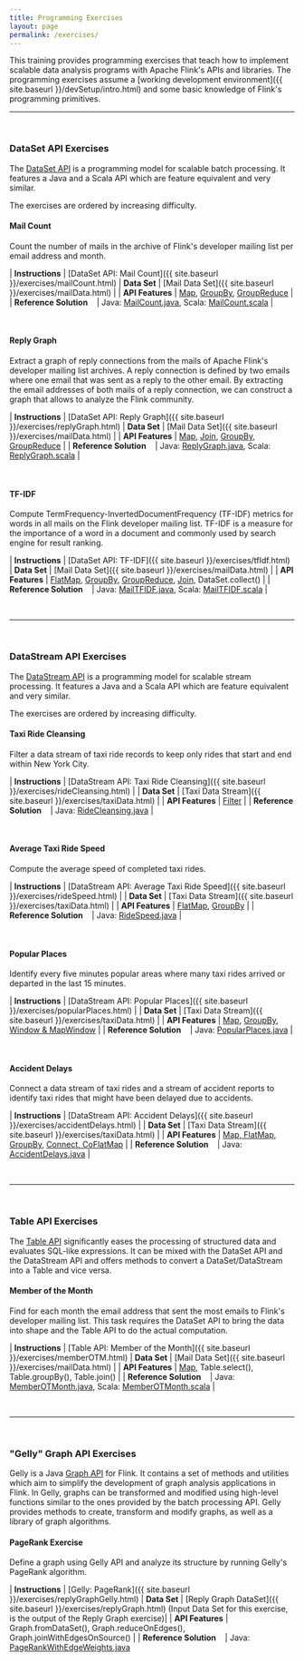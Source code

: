 ```yaml
---
title: Programming Exercises
layout: page
permalink: /exercises/
---
```


This training provides programming exercises that teach how to  implement scalable data analysis programs with Apache Flink's APIs and libraries. The programming exercises assume a [working development environment]({{ site.baseurl }}/devSetup/intro.html) and some basic knowledge of Flink's programming primitives.

<hr>
<br>

### DataSet API Exercises

The [DataSet API](http://ci.apache.org/projects/flink/flink-docs-release-0.9/apis/programming_guide.html) is a programming model for scalable batch processing. It features a Java and a Scala API which are feature equivalent and very similar. 

The exercises are ordered by increasing difficulty.

#### Mail Count

Count the number of mails in the archive of Flink's developer mailing list per email address and month.

| **Instructions**				| [DataSet API: Mail Count]({{ site.baseurl }}/exercises/mailCount.html)
| **Data Set**                  | [Mail Data Set]({{ site.baseurl }}/exercises/mailData.html) |
| **API Features**              | [Map](http://ci.apache.org/projects/flink/flink-docs-release-0.9/apis/dataset_transformations.html#map), [GroupBy](http://ci.apache.org/projects/flink/flink-docs-release-0.9/apis/dataset_transformations.html#transformations-on-grouped-dataset), [GroupReduce](http://ci.apache.org/projects/flink/flink-docs-release-0.9/apis/dataset_transformations.html#groupreduce-on-grouped-dataset) |
| **Reference Solution** &nbsp;&nbsp; | Java: [MailCount.java](https://github.com/dataArtisans/flink-training/blob/master/flink-exercises/src/main/java/com/dataArtisans/flinkTraining/exercises/dataSetJava/mailCount/MailCount.java), Scala: [MailCount.scala](https://github.com/dataArtisans/flink-training/blob/master/flink-exercises/src/main/scala/com/dataArtisans/flinkTraining/exercises/dataSetScala/mailCount/MailCount.scala) |

<br>

#### Reply Graph

Extract a graph of reply connections from the mails of Apache Flink's developer mailing list archives. A reply connection is defined by two emails where one email that was sent as a reply to the other email. By extracting the email addresses of both mails of a reply connection, we can construct a graph that allows to analyze the Flink community.


| **Instructions**				| [DataSet API: Reply Graph]({{ site.baseurl }}/exercises/replyGraph.html)
| **Data Set**                  | [Mail Data Set]({{ site.baseurl }}/exercises/mailData.html) |
| **API Features**              | [Map](http://ci.apache.org/projects/flink/flink-docs-release-0.9/apis/dataset_transformations.html#map), [Join](http://ci.apache.org/projects/flink/flink-docs-release-0.9/apis/dataset_transformations.html#join), [GroupBy](http://ci.apache.org/projects/flink/flink-docs-release-0.9/apis/dataset_transformations.html#transformations-on-grouped-dataset), [GroupReduce](http://ci.apache.org/projects/flink/flink-docs-release-0.9/apis/dataset_transformations.html#groupreduce-on-grouped-dataset) |
| **Reference Solution** &nbsp;&nbsp; | Java: [ReplyGraph.java](https://github.com/dataArtisans/flink-training/blob/master/flink-exercises/src/main/java/com/dataArtisans/flinkTraining/exercises/dataSetJava/replyGraph/ReplyGraph.java), Scala: [ReplyGraph.scala](https://github.com/dataArtisans/flink-training/blob/master/flink-exercises/src/main/scala/com/dataArtisans/flinkTraining/exercises/dataSetScala/replyGraph/ReplyGraph.scala) |

<br>

#### TF-IDF

Compute TermFrequency-InvertedDocumentFrequency (TF-IDF) metrics for words in all mails on the Flink developer mailing list. TF-IDF is a measure for the importance of a word in a document and commonly used by search engine for result ranking.

| **Instructions**				| [DataSet API: TF-IDF]({{ site.baseurl }}/exercises/tfIdf.html)
| **Data Set**                  | [Mail Data Set]({{ site.baseurl }}/exercises/mailData.html) |
| **API Features**              | [FlatMap](http://ci.apache.org/projects/flink/flink-docs-release-0.9/apis/dataset_transformations.html#flatmap), [GroupBy](http://ci.apache.org/projects/flink/flink-docs-release-0.9/apis/dataset_transformations.html#transformations-on-grouped-dataset), [GroupReduce](http://ci.apache.org/projects/flink/flink-docs-release-0.9/apis/dataset_transformations.html#groupreduce-on-grouped-dataset), [Join](http://ci.apache.org/projects/flink/flink-docs-release-0.9/apis/dataset_transformations.html#join), DataSet.collect() |
| **Reference Solution** &nbsp;&nbsp; 	| Java: [MailTFIDF.java](https://github.com/dataArtisans/flink-training/blob/master/flink-exercises/src/main/java/com/dataArtisans/flinkTraining/exercises/dataSetJava/tfIdf/MailTFIDF.java), Scala: [MailTFIDF.scala](https://github.com/dataArtisans/flink-training/blob/master/flink-exercises/src/main/scala/com/dataArtisans/flinkTraining/exercises/dataSetScala/tfIdf/MailTFIDF.scala) |

<br>
<hr>
<br>

### DataStream API Exercises

The [DataStream API](http://ci.apache.org/projects/flink/flink-docs-release-0.9/apis/streaming_guide.html) is a programming model for scalable stream processing. It features a Java and a Scala API which are feature equivalent and very similar. 

The exercises are ordered by increasing difficulty.

#### Taxi Ride Cleansing

Filter a data stream of taxi ride records to keep only rides that start and end within New York City.

| **Instructions**				| [DataStream API: Taxi Ride Cleansing]({{ site.baseurl }}/exercises/rideCleansing.html) |
| **Data Set**                  | [Taxi Data Stream]({{ site.baseurl }}/exercises/taxiData.html) |
| **API Features**              | [Filter](https://ci.apache.org/projects/flink/flink-docs-release-0.9/apis/streaming_guide.html#basic-transformations) |
| **Reference Solution** &nbsp;&nbsp; | Java: [RideCleansing.java](https://github.com/dataArtisans/flink-training/blob/master/flink-exercises/src/main/java/com/dataArtisans/flinkTraining/exercises/dataStreamJava/rideCleansing/RideCleansing.java) |

<br>

#### Average Taxi Ride Speed

Compute the average speed of completed taxi rides.

| **Instructions**				| [DataStream API: Average Taxi Ride Speed]({{ site.baseurl }}/exercises/rideSpeed.html) |
| **Data Set**                  | [Taxi Data Stream]({{ site.baseurl }}/exercises/taxiData.html) |
| **API Features**              | [FlatMap](https://ci.apache.org/projects/flink/flink-docs-release-0.9/apis/streaming_guide.html#basic-transformations), [GroupBy](https://ci.apache.org/projects/flink/flink-docs-release-0.9/apis/streaming_guide.html#grouped-operators) |
| **Reference Solution** &nbsp;&nbsp; | Java: [RideSpeed.java](https://github.com/dataArtisans/flink-training/blob/master/flink-exercises/src/main/java/com/dataArtisans/flinkTraining/exercises/dataStreamJava/rideSpeed/RideSpeed.java) |

<br>

#### Popular Places

Identify every five minutes popular areas where many taxi rides arrived or departed in the last 15 minutes.

| **Instructions**				| [DataStream API: Popular Places]({{ site.baseurl }}/exercises/popularPlaces.html) |
| **Data Set**                  | [Taxi Data Stream]({{ site.baseurl }}/exercises/taxiData.html) |
| **API Features**              | [Map](https://ci.apache.org/projects/flink/flink-docs-release-0.9/apis/streaming_guide.html#basic-transformations), [GroupBy](https://ci.apache.org/projects/flink/flink-docs-release-0.9/apis/streaming_guide.html#grouped-operators), [Window & MapWindow](https://ci.apache.org/projects/flink/flink-docs-release-0.9/apis/streaming_guide.html#window-operators) |
| **Reference Solution** &nbsp;&nbsp; | Java: [PopularPlaces.java](https://github.com/dataArtisans/flink-training/blob/master/flink-exercises/src/main/java/com/dataArtisans/flinkTraining/exercises/dataStreamJava/popularPlaces/PopularPlaces.java) |

<br>

#### Accident Delays

Connect a data stream of taxi rides and a stream of accident reports to identify taxi rides that might have been delayed due to accidents.

| **Instructions**				| [DataStream API: Accident Delays]({{ site.baseurl }}/exercises/accidentDelays.html) |
| **Data Set**                  | [Taxi Data Stream]({{ site.baseurl }}/exercises/taxiData.html) |
| **API Features**              | [Map, FlatMap](https://ci.apache.org/projects/flink/flink-docs-release-0.9/apis/streaming_guide.html#basic-transformations), [GroupBy](https://ci.apache.org/projects/flink/flink-docs-release-0.9/apis/streaming_guide.html#grouped-operators), [Connect, CoFlatMap](https://ci.apache.org/projects/flink/flink-docs-release-0.9/apis/streaming_guide.html#co-operators) |
| **Reference Solution** &nbsp;&nbsp; | Java: [AccidentDelays.java](https://github.com/dataArtisans/flink-training/blob/master/flink-exercises/src/main/java/com/dataArtisans/flinkTraining/exercises/dataStreamJava/accidentDelays/AccidentDelays.java) |

<br>
<hr>
<br>

### Table API Exercises

The [Table API](http://ci.apache.org/projects/flink/flink-docs-release-0.9/libs/table.html) significantly eases the processing of structured data and evaluates SQL-like expressions. It can be mixed with the DataSet API and the DataStream API and offers methods to convert a DataSet/DataStream into a Table and vice versa.

#### Member of the Month

Find for each month the email address that sent the most emails to Flink's developer mailing list. This task requires the DataSet API to bring the data into shape and the Table API to do the actual computation.

| **Instructions**				| [Table API: Member of the Month]({{ site.baseurl }}/exercises/memberOTM.html)
| **Data Set**                  | [Mail Data Set]({{ site.baseurl }}/exercises/mailData.html) |
| **API Features**              | [Map](http://ci.apache.org/projects/flink/flink-docs-release-0.9/apis/dataset_transformations.html#map), Table.select(), Table.groupBy(), Table.join() |
| **Reference Solution** &nbsp;&nbsp; | Java: [MemberOTMonth.java](https://github.com/dataArtisans/flink-training/blob/master/flink-exercises/src/main/java/com/dataArtisans/flinkTraining/exercises/tableJava/memberOTM/MemberOTMonth.java), Scala: [MemberOTMonth.scala](https://github.com/dataArtisans/flink-training/blob/master/flink-exercises/src/main/scala/com/dataArtisans/flinkTraining/exercises/tableScala/memberOTM/MemberOTMonth.scala) |

<br>
<hr>
<br>

### "Gelly" Graph API Exercises

Gelly is a Java [Graph API](https://ci.apache.org/projects/flink/flink-docs-release-0.9/libs/gelly_guide.html) for Flink. It contains a set of methods and utilities which aim to simplify the development of graph analysis applications in Flink. In Gelly, graphs can be transformed and modified using high-level functions similar to the ones provided by the batch processing API. Gelly provides methods to create, transform and modify graphs, as well as a library of graph algorithms.

#### PageRank Exercise

Define a graph using Gelly API and analyze its structure by running Gelly's PageRank algorithm.

| **Instructions**				| [Gelly: PageRank]({{ site.baseurl }}/exercises/replyGraphGelly.html)
| **Data Set**                  | [Reply Graph DataSet]({{ site.baseurl }}/exercises/replyGraph.html) (Input Data Set for this exercise, is the output of the Reply Graph exercise)|
| **API Features**              | Graph.fromDataSet(), Graph.reduceOnEdges(), Graph.joinWithEdgesOnSource() |
| **Reference Solution** &nbsp;&nbsp; | Java: [PageRankWithEdgeWeights.java](https://github.com/dataArtisans/flink-training/blob/master/flink-exercises/src/main/java/com/dataArtisans/flinkTraining/exercises/gellyJava/PageRankWithEdgeWeights.java) 

<br>

